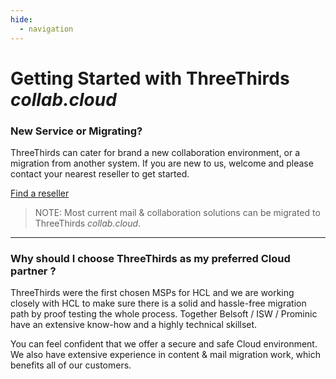 ```yaml
---
hide:
  - navigation
---
```

# Getting Started with ThreeThirds *collab.cloud*

### New Service or Migrating?

ThreeThirds can cater for brand a new collaboration environment, or a migration from another system. If you are new to us, welcome and please contact your nearest reseller to get started.

[Find a reseller](https://collab.cloud/reseller)

>NOTE: Most current mail & collaboration solutions can be migrated to ThreeThirds *collab.cloud*.

---

### Why should I choose ThreeThirds as my preferred Cloud partner ?

ThreeThirds were the first chosen MSPs for HCL and we are working closely with HCL to make sure there is a solid and hassle-free migration path by proof testing the whole process. Together Belsoft / ISW / Prominic have an extensive know-how and a highly technical skillset.

You can feel confident that we offer a secure and safe Cloud environment. We also have extensive experience in content & mail migration work, which benefits all of our customers.
